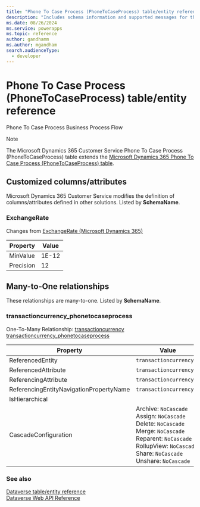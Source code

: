 ```yaml
---
title: "Phone To Case Process (PhoneToCaseProcess) table/entity reference (Microsoft Dynamics 365 Customer Service)"
description: "Includes schema information and supported messages for the Phone To Case Process (PhoneToCaseProcess) table/entity with Microsoft Dynamics 365 Customer Service."
ms.date: 08/26/2024
ms.service: powerapps
ms.topic: reference
author: gandhamm
ms.author: mgandham
search.audienceType: 
  - developer
---
```


# Phone To Case Process (PhoneToCaseProcess) table/entity reference

Phone To Case Process Business Process Flow

> [!NOTE]
> The Microsoft Dynamics 365 Customer Service Phone To Case Process (PhoneToCaseProcess) table extends the [Microsoft Dynamics 365 Phone To Case Process (PhoneToCaseProcess) table](/dynamics365/developer/entities/phonetocaseprocess).



## Customized columns/attributes

Microsoft Dynamics 365 Customer Service modifies the definition of columns/attributes defined in other solutions. Listed by **SchemaName**.

### <a name="BKMK_ExchangeRate"></a> ExchangeRate

Changes from [ExchangeRate (Microsoft Dynamics 365)](/dynamics365/developer/entities/phonetocaseprocess#BKMK_ExchangeRate)

|Property|Value|
|---|---|
|MinValue|1E-12|
|Precision|12|


## Many-to-One relationships

These relationships are many-to-one. Listed by **SchemaName**.

### <a name="BKMK_transactioncurrency_phonetocaseprocess"></a> transactioncurrency_phonetocaseprocess

One-To-Many Relationship: [transactioncurrency transactioncurrency_phonetocaseprocess](transactioncurrency.md#BKMK_transactioncurrency_phonetocaseprocess)

|Property|Value|
|---|---|
|ReferencedEntity|`transactioncurrency`|
|ReferencedAttribute|`transactioncurrencyid`|
|ReferencingAttribute|`transactioncurrencyid`|
|ReferencingEntityNavigationPropertyName|`transactioncurrencyid`|
|IsHierarchical||
|CascadeConfiguration|Archive: `NoCascade`<br />Assign: `NoCascade`<br />Delete: `NoCascade`<br />Merge: `NoCascade`<br />Reparent: `NoCascade`<br />RollupView: `NoCascade`<br />Share: `NoCascade`<br />Unshare: `NoCascade`|



### See also

[Dataverse table/entity reference](../about-entity-reference.md)  
[Dataverse Web API Reference](/power-apps/developer/data-platform/webapi/reference/about)   

